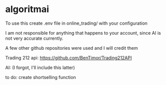 # algoritmai



To use this create .env file in online_trading/ with your configuration

I am not responsible for anything that happens to your account, since AI is not very accurate currently.

A few other github repositories were used and I will credit them

Trading 212 api:
https://github.com/BenTimor/Trading212API

AI:
(I forgot, I'll include this latter)


to do:
create shortselling function
